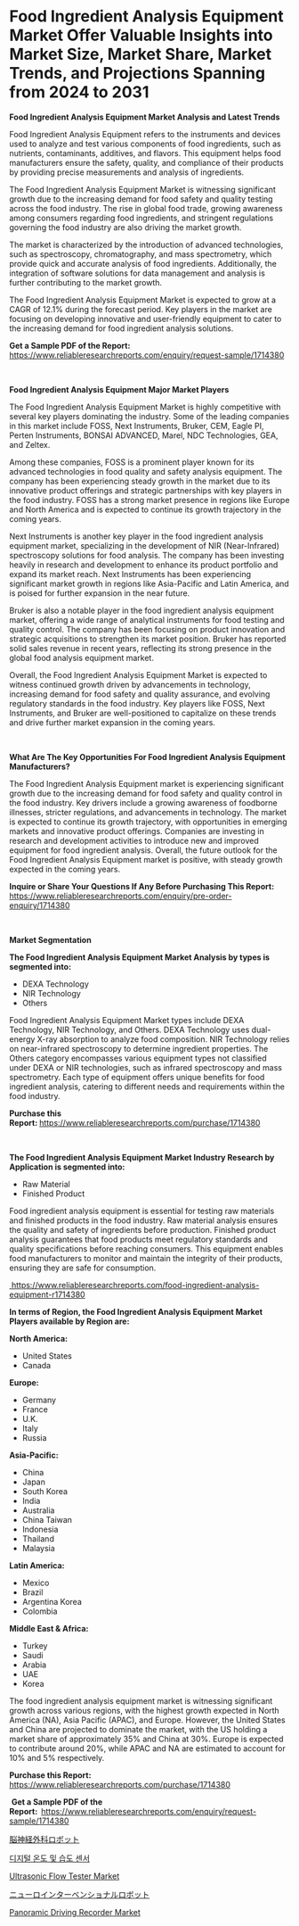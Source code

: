 <p><h1>Food Ingredient Analysis Equipment Market Offer Valuable Insights into Market Size, Market Share, Market Trends, and Projections Spanning from 2024 to 2031</h1></p><p><strong>Food Ingredient Analysis Equipment Market Analysis and Latest Trends</strong></p>
<p><p>Food Ingredient Analysis Equipment refers to the instruments and devices used to analyze and test various components of food ingredients, such as nutrients, contaminants, additives, and flavors. This equipment helps food manufacturers ensure the safety, quality, and compliance of their products by providing precise measurements and analysis of ingredients.</p><p>The Food Ingredient Analysis Equipment Market is witnessing significant growth due to the increasing demand for food safety and quality testing across the food industry. The rise in global food trade, growing awareness among consumers regarding food ingredients, and stringent regulations governing the food industry are also driving the market growth.</p><p>The market is characterized by the introduction of advanced technologies, such as spectroscopy, chromatography, and mass spectrometry, which provide quick and accurate analysis of food ingredients. Additionally, the integration of software solutions for data management and analysis is further contributing to the market growth.</p><p>The Food Ingredient Analysis Equipment Market is expected to grow at a CAGR of 12.1% during the forecast period. Key players in the market are focusing on developing innovative and user-friendly equipment to cater to the increasing demand for food ingredient analysis solutions.</p></p>
<p><strong>Get a Sample PDF of the Report:&nbsp;</strong> <a href="https://www.reliableresearchreports.com/enquiry/request-sample/1714380">https://www.reliableresearchreports.com/enquiry/request-sample/1714380</a></p>
<p>&nbsp;</p>
<p><strong>Food Ingredient Analysis Equipment Major Market Players</strong></p>
<p><p>The Food Ingredient Analysis Equipment Market is highly competitive with several key players dominating the industry. Some of the leading companies in this market include FOSS, Next Instruments, Bruker, CEM, Eagle PI, Perten Instruments, BONSAI ADVANCED, Marel, NDC Technologies, GEA, and Zeltex.</p><p>Among these companies, FOSS is a prominent player known for its advanced technologies in food quality and safety analysis equipment. The company has been experiencing steady growth in the market due to its innovative product offerings and strategic partnerships with key players in the food industry. FOSS has a strong market presence in regions like Europe and North America and is expected to continue its growth trajectory in the coming years.</p><p>Next Instruments is another key player in the food ingredient analysis equipment market, specializing in the development of NIR (Near-Infrared) spectroscopy solutions for food analysis. The company has been investing heavily in research and development to enhance its product portfolio and expand its market reach. Next Instruments has been experiencing significant market growth in regions like Asia-Pacific and Latin America, and is poised for further expansion in the near future.</p><p>Bruker is also a notable player in the food ingredient analysis equipment market, offering a wide range of analytical instruments for food testing and quality control. The company has been focusing on product innovation and strategic acquisitions to strengthen its market position. Bruker has reported solid sales revenue in recent years, reflecting its strong presence in the global food analysis equipment market.</p><p>Overall, the Food Ingredient Analysis Equipment Market is expected to witness continued growth driven by advancements in technology, increasing demand for food safety and quality assurance, and evolving regulatory standards in the food industry. Key players like FOSS, Next Instruments, and Bruker are well-positioned to capitalize on these trends and drive further market expansion in the coming years.</p></p>
<p>&nbsp;</p>
<p><strong>What Are The Key Opportunities For Food Ingredient Analysis Equipment Manufacturers?</strong></p>
<p><p>The Food Ingredient Analysis Equipment market is experiencing significant growth due to the increasing demand for food safety and quality control in the food industry. Key drivers include a growing awareness of foodborne illnesses, stricter regulations, and advancements in technology. The market is expected to continue its growth trajectory, with opportunities in emerging markets and innovative product offerings. Companies are investing in research and development activities to introduce new and improved equipment for food ingredient analysis. Overall, the future outlook for the Food Ingredient Analysis Equipment market is positive, with steady growth expected in the coming years.</p></p>
<p><strong>Inquire or Share Your Questions If Any Before Purchasing This Report:</strong> <a href="https://www.reliableresearchreports.com/enquiry/pre-order-enquiry/1714380">https://www.reliableresearchreports.com/enquiry/pre-order-enquiry/1714380</a></p>
<p>&nbsp;</p>
<p><strong>Market Segmentation</strong></p>
<p><strong>The Food Ingredient Analysis Equipment Market Analysis by types is segmented into:</strong></p>
<p><ul><li>DEXA Technology</li><li>NIR Technology</li><li>Others</li></ul></p>
<p><p>Food Ingredient Analysis Equipment Market types include DEXA Technology, NIR Technology, and Others. DEXA Technology uses dual-energy X-ray absorption to analyze food composition. NIR Technology relies on near-infrared spectroscopy to determine ingredient properties. The Others category encompasses various equipment types not classified under DEXA or NIR technologies, such as infrared spectroscopy and mass spectrometry. Each type of equipment offers unique benefits for food ingredient analysis, catering to different needs and requirements within the food industry.</p></p>
<p><strong>Purchase this Report:&nbsp;</strong><a href="https://www.reliableresearchreports.com/purchase/1714380">https://www.reliableresearchreports.com/purchase/1714380</a></p>
<p>&nbsp;</p>
<p><strong>The Food Ingredient Analysis Equipment Market Industry Research by Application is segmented into:</strong></p>
<p><ul><li>Raw Material</li><li>Finished Product</li></ul></p>
<p><p>Food ingredient analysis equipment is essential for testing raw materials and finished products in the food industry. Raw material analysis ensures the quality and safety of ingredients before production. Finished product analysis guarantees that food products meet regulatory standards and quality specifications before reaching consumers. This equipment enables food manufacturers to monitor and maintain the integrity of their products, ensuring they are safe for consumption.</p></p>
<p><a href="https://www.reliableresearchreports.com/food-ingredient-analysis-equipment-r1714380">&nbsp;https://www.reliableresearchreports.com/food-ingredient-analysis-equipment-r1714380</a></p>
<p><strong>In terms of Region, the Food Ingredient Analysis Equipment Market Players available by Region are:</strong></p>
<p>
    <p> <strong> North America: </strong>
        <ul>
            <li>United States</li>
            <li>Canada</li>
        </ul>
        </p> 
    <p> <strong> Europe: </strong>
        <ul>
            <li>Germany</li>
            <li>France</li>
            <li>U.K.</li>
            <li>Italy</li>
            <li>Russia</li>
        </ul>
        </p> 
    <p> <strong> Asia-Pacific: </strong>
        <ul>
            <li>China</li>
            <li>Japan</li>
            <li>South Korea</li>
            <li>India</li>
            <li>Australia</li>
            <li>China Taiwan</li>
            <li>Indonesia</li>
            <li>Thailand</li>
            <li>Malaysia</li>
        </ul>
        </p> 
    <p> <strong> Latin America: </strong>
        <ul>
            <li>Mexico</li>
            <li>Brazil</li>
            <li>Argentina Korea</li>
            <li>Colombia</li>
        </ul>
        </p> 
    <p> <strong> Middle East & Africa: </strong>
        <ul>
            <li>Turkey</li>
            <li>Saudi</li>
            <li>Arabia</li>
            <li>UAE</li>
            <li>Korea</li>
        </ul>
    </p>
    </p>
<p><p>The food ingredient analysis equipment market is witnessing significant growth across various regions, with the highest growth expected in North America (NA), Asia Pacific (APAC), and Europe. However, the United States and China are projected to dominate the market, with the US holding a market share of approximately 35% and China at 30%. Europe is expected to contribute around 20%, while APAC and NA are estimated to account for 10% and 5% respectively.</p></p>
<p><strong>Purchase this Report: </strong><a href="https://www.reliableresearchreports.com/purchase/1714380">https://www.reliableresearchreports.com/purchase/1714380</a></p>
<p>&nbsp;<strong>Get a Sample PDF of the Report:&nbsp;&nbsp;</strong><a href="https://www.reliableresearchreports.com/enquiry/request-sample/1714380">https://www.reliableresearchreports.com/enquiry/request-sample/1714380</a></p>
<p><strong></strong></p>
<p><p><a href="https://github.com/VinceMarvin1/Market-Research-Report-List-1/blob/main/5234950113334.md">脳神経外科ロボット</a></p><p><a href="https://github.com/rustymarie2024/Market-Research-Report-List-1/blob/main/6337493124078.md">디지털 온도 및 습도 센서</a></p><p><a href="https://github.com/kosella/Market-Research-Report-List-3/blob/main/ultrasonic-flow-tester-market.md">Ultrasonic Flow Tester Market</a></p><p><a href="https://github.com/zoetazuur/Market-Research-Report-List-2/blob/main/7181892113333.md">ニューロインターベンショナルロボット</a></p><p><a href="https://github.com/kufem1/Market-Research-Report-List-3/blob/main/panoramic-driving-recorder-market.md">Panoramic Driving Recorder Market</a></p></p>